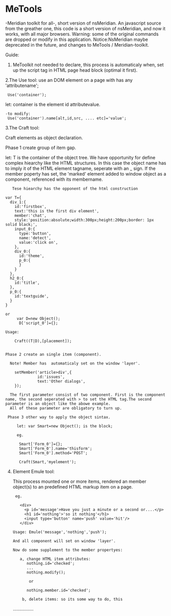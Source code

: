 # MeTools
-Meridian toolkit for all-, short version of nsMeridian.
An javascript source from the greather one, this code is a short version of nsMeridian, and now it works, with all major browsers.
Warning: some of the original commands are dropped or modify in this application.
Notice:NsMeridian maybe deprecated in the future, and changes to MeTools / Meridian-toolkit.

Guide:

1. MeToolkit not needed to declare, this process is automaticaly when, set up the script tag in HTML page head block (optimal it      first).

2.The Use tool:
  use an DOM element on a page with has any 'attributename';

     Use('container');

   let: container is the element id attributevalue.

    -to modify: 
     Use('container').name[alt,id,src, .... etc]='value';
     
3.The Craft tool:

  Craft elements as object declaration.
  
  Phase 1 create group of item gap.
  
  let: T is the container of the object tree.
       We have opportunity for define complex hiearchy like the HTML structures.
       In this case the object name has to imply it of the HTML element tagname, seperate with an _ sign.
       If the member poperty has set, the 'marked' element added to window object as a component, referenced
       with its membername.
       
       Tese hiearchy has the opponent of the html construction
  
    var T={
      div_1:{
        id:'firstbox',
        text:'this is the first div element',
        member:'chat',
        style:'position:absolute;width:300px;height:200px;border: 1px solid black;',
        input_0:{
          type:'button',
          name:'detect',
          value:'click on',
        },
        div_0:{
          id:'theme',
          p_0:{
          }
        }
      },
      h2_0:{
        id:'title',
      },
      p_0:{
        id:'textguide',
      }
    }
    
    or
         var D=new Object();
          D['script_0']={};
    
    Usage: 
    
        Craft((T|D),[placement]);
   
     
    Phase 2 create an single item (component).
        
      Note! Member has  automaticaly set on the window 'layer'.
        
        setMember('article>div',{
                  id:'issues',
                  text:'Other dialogs',
        });
      
      The first parameter consist of two component. First is the component name, the second seperated with > to set the HTML tag.The second parameter is an object like the abowe example.
      All of these parameter are obligatory to turn up.
      
     Phase 3 other way to apply the object sintax.
     
         let: var Smart=new Object(); is the block;
         
         eg.
          
          Smart['Form_0']={};
          Smart['Form_0'].name='thisform';
          Smart['Form_0'].method='POST';
          
          Craft(Smart,'myelement');
          
4. Element Emule tool:

    This process mounted one or more items, rendered an member object(s) to an predefined HTML markup item on a page.
    
        eg.
        
          <div>
            <p id='message'>Have you just a minute or a second or....</p>
            <h1 id='nothing'>'so it nothing'</h1>
            <input type='button' name='push' value='hit'/>
          </div>
   
       Usage: Emule('message','nothing','push');
       
       And all component will set on window 'layer'.
       
       Now do some supplement to the member propertyes:
       
          a, change HTML item attributes:
             nothing.id='checked';
             ...
             nothing.modify();
             
              or
             
             nothing.member.id='checked';
             
           b, delete items: so its some way to do, this 
    ................
